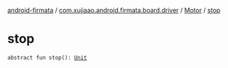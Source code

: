 [android-firmata](../../index.md) / [com.xujiaao.android.firmata.board.driver](../index.md) / [Motor](index.md) / [stop](./stop.md)

# stop

`abstract fun stop(): `[`Unit`](https://kotlinlang.org/api/latest/jvm/stdlib/kotlin/-unit/index.html)